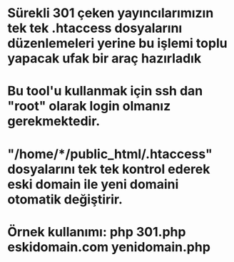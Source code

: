 # Sürekli 301 çeken yayıncılarımızın tek tek .htaccess dosyalarını düzenlemeleri yerine bu işlemi toplu yapacak ufak bir araç hazırladık
# Bu tool'u kullanmak için ssh dan "root" olarak login olmanız gerekmektedir.
# "/home/*/public_html/.htaccess" dosyalarını tek tek kontrol ederek eski domain ile yeni domaini otomatik değiştirir.
# Örnek kullanımı: php 301.php eskidomain.com yenidomain.php
